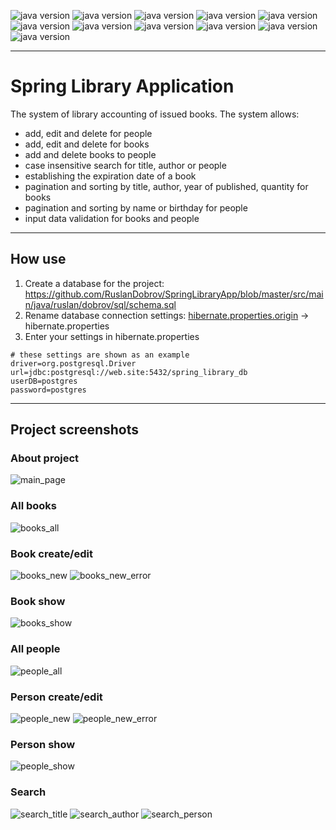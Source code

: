 ![java version](https://img.shields.io/badge/Java-19-blue)
![java version](https://img.shields.io/badge/PostgreSQL-15-blue)
![java version](https://img.shields.io/badge/Spring-5-blue)
![java version](https://img.shields.io/badge/Bootstrap-5.3-blue)
![java version](https://img.shields.io/badge/Thymeleaf-grey)
![java version](https://img.shields.io/badge/HTML-grey)
![java version](https://img.shields.io/badge/CSS-grey)
![java version](https://img.shields.io/badge/JavaScript-grey)
![java version](https://img.shields.io/badge/Maven-grey)
![java version](https://img.shields.io/badge/Tomcat-9-blue)
![java version](https://img.shields.io/badge/GitHub-grey)
___

# Spring Library Application
The system of library accounting of issued books. The system allows:
- add, edit and delete for people
- add, edit and delete for books
- add and delete books to people
- case insensitive search for title, author or people
- establishing the expiration date of a book
- pagination and sorting by title, author, year of published, quantity for books
- pagination and sorting by name or birthday for people
- input data validation for books and people
___
## How use
1. Create a database for the project:
https://github.com/RuslanDobrov/SpringLibraryApp/blob/master/src/main/java/ruslan/dobrov/sql/schema.sql
2. Rename database connection settings:
   [hibernate.properties.origin](https://github.com/RuslanDobrov/SpringLibraryApp/blob/master/src/main/resources/hibernate.properties.origin) -> hibernate.properties
3. Enter your settings in hibernate.properties
```properties
# these settings are shown as an example
driver=org.postgresql.Driver
url=jdbc:postgresql://web.site:5432/spring_library_db
userDB=postgres
password=postgres
```
___
## Project screenshots
### About project
![main_page](https://github.com/RuslanDobrov/SpringLibraryApp/assets/17269289/e2db7731-19cc-424a-a842-a9d5d1219c15)
### All books
![books_all](https://github.com/RuslanDobrov/SpringLibraryApp/assets/17269289/2fa6d99f-e2da-4cba-a7c3-436e43ec877d)
### Book create/edit
![books_new](https://github.com/RuslanDobrov/SpringLibraryApp/assets/17269289/97e1ab2c-c130-4bfb-92ac-8f741c5520ed)
![books_new_error](https://github.com/RuslanDobrov/SpringLibraryApp/assets/17269289/18eae82f-0889-4fbc-9313-aa7d634dd018)
### Book show
![books_show](https://github.com/RuslanDobrov/SpringLibraryApp/assets/17269289/9a22b2b3-f936-4e6c-8a95-cb3e1c393e97)
### All people
![people_all](https://github.com/RuslanDobrov/SpringLibraryApp/assets/17269289/46b08c38-4629-4d5d-a4aa-9a9535bce9af)
### Person create/edit
![people_new](https://github.com/RuslanDobrov/SpringLibraryApp/assets/17269289/4f892eef-b250-40b4-b69c-91edb189300b)
![people_new_error](https://github.com/RuslanDobrov/SpringLibraryApp/assets/17269289/82563b3e-b6d7-4113-92ea-026afce9995a)
### Person show
![people_show](https://github.com/RuslanDobrov/SpringLibraryApp/assets/17269289/cba63a4d-66b8-4535-8624-84eb4e7892cd)
### Search
![search_title](https://github.com/RuslanDobrov/SpringLibraryApp/assets/17269289/4063b329-4158-4d8c-a990-794a34762122)
![search_author](https://github.com/RuslanDobrov/SpringLibraryApp/assets/17269289/dcd1a764-e285-40d8-9490-e9d772b60092)
![search_person](https://github.com/RuslanDobrov/SpringLibraryApp/assets/17269289/26b49e8a-61ab-41b3-aa2d-c8b3cf39156b)


